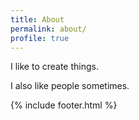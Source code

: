 ```yaml
---
title: About
permalink: about/
profile: true
---
```


I like to create things.

I also like people sometimes.

{% include footer.html %}